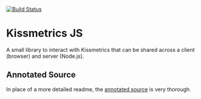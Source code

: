[![Build Status](https://travis-ci.org/evansolomon/kissmetrics-js.png)](https://travis-ci.org/evansolomon/kissmetrics-js)

# Kissmetrics JS

A small library to interact with Kissmetrics that can be shared across a client (browser) and server (Node.js).

## Annotated Source

In place of a more detailed readme, the [annotated source](http://evansolomon.github.com/kissmetrics-js/) is very thorough.
